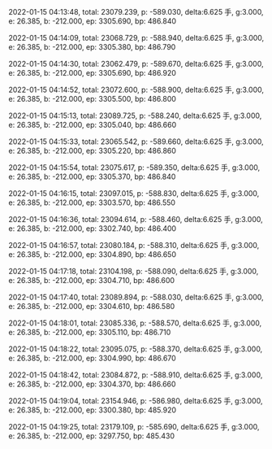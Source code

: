 2022-01-15 04:13:48, total: 23079.239, p: -589.030, delta:6.625 手, g:3.000, e: 26.385, b: -212.000, ep: 3305.690, bp: 486.840

2022-01-15 04:14:09, total: 23068.729, p: -588.940, delta:6.625 手, g:3.000, e: 26.385, b: -212.000, ep: 3305.380, bp: 486.790

2022-01-15 04:14:30, total: 23062.479, p: -589.670, delta:6.625 手, g:3.000, e: 26.385, b: -212.000, ep: 3305.690, bp: 486.920

2022-01-15 04:14:52, total: 23072.600, p: -588.900, delta:6.625 手, g:3.000, e: 26.385, b: -212.000, ep: 3305.500, bp: 486.800

2022-01-15 04:15:13, total: 23089.725, p: -588.240, delta:6.625 手, g:3.000, e: 26.385, b: -212.000, ep: 3305.040, bp: 486.660

2022-01-15 04:15:33, total: 23065.542, p: -589.660, delta:6.625 手, g:3.000, e: 26.385, b: -212.000, ep: 3305.220, bp: 486.860

2022-01-15 04:15:54, total: 23075.617, p: -589.350, delta:6.625 手, g:3.000, e: 26.385, b: -212.000, ep: 3305.370, bp: 486.840

2022-01-15 04:16:15, total: 23097.015, p: -588.830, delta:6.625 手, g:3.000, e: 26.385, b: -212.000, ep: 3303.570, bp: 486.550

2022-01-15 04:16:36, total: 23094.614, p: -588.460, delta:6.625 手, g:3.000, e: 26.385, b: -212.000, ep: 3302.740, bp: 486.400

2022-01-15 04:16:57, total: 23080.184, p: -588.310, delta:6.625 手, g:3.000, e: 26.385, b: -212.000, ep: 3304.890, bp: 486.650

2022-01-15 04:17:18, total: 23104.198, p: -588.090, delta:6.625 手, g:3.000, e: 26.385, b: -212.000, ep: 3304.710, bp: 486.600

2022-01-15 04:17:40, total: 23089.894, p: -588.030, delta:6.625 手, g:3.000, e: 26.385, b: -212.000, ep: 3304.610, bp: 486.580

2022-01-15 04:18:01, total: 23085.336, p: -588.570, delta:6.625 手, g:3.000, e: 26.385, b: -212.000, ep: 3305.110, bp: 486.710

2022-01-15 04:18:22, total: 23095.075, p: -588.370, delta:6.625 手, g:3.000, e: 26.385, b: -212.000, ep: 3304.990, bp: 486.670

2022-01-15 04:18:42, total: 23084.872, p: -588.910, delta:6.625 手, g:3.000, e: 26.385, b: -212.000, ep: 3304.370, bp: 486.660

2022-01-15 04:19:04, total: 23154.946, p: -586.980, delta:6.625 手, g:3.000, e: 26.385, b: -212.000, ep: 3300.380, bp: 485.920

2022-01-15 04:19:25, total: 23179.109, p: -585.690, delta:6.625 手, g:3.000, e: 26.385, b: -212.000, ep: 3297.750, bp: 485.430